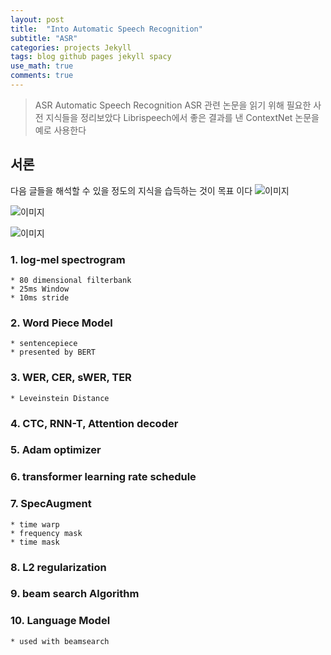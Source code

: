 ```yaml
---
layout: post
title:  "Into Automatic Speech Recognition"
subtitle: "ASR"
categories: projects Jekyll
tags: blog github pages jekyll spacy
use_math: true
comments: true
---
```


> ASR Automatic Speech Recognition
> ASR 관련 논문을 읽기 위해 필요한 사전 지식들을 정리보았다
> Librispeech에서 좋은 결과를 낸 ContextNet 논문을 예로 사용한다

## 서론
다음 글들을 해석할 수 있을 정도의 지식을 습득하는 것이 목표 이다
![이미지](https://ekspertos.github.io/assets/img/review/2021-10-12-ContextNet-Experiment-1.PNG)

![이미지](https://ekspertos.github.io/assets/img/review/2021-10-12-ContextNet-Experiment-2.PNG)

![이미지](https://ekspertos.github.io/assets/img/review/2021-10-12-ContextNet-WER.PNG)

### 1. log-mel spectrogram
	* 80 dimensional filterbank
	* 25ms Window
	* 10ms stride


### 2. Word Piece Model
	* sentencepiece
	* presented by BERT

### 3. WER, CER, sWER, TER
	* Leveinstein Distance

### 4. CTC, RNN-T, Attention decoder

### 5. Adam optimizer

### 6. transformer learning rate schedule

### 7. SpecAugment
	* time warp
	* frequency mask
	* time mask

### 8. L2 regularization

### 9. beam search Algorithm

### 10. Language Model
	* used with beamsearch
